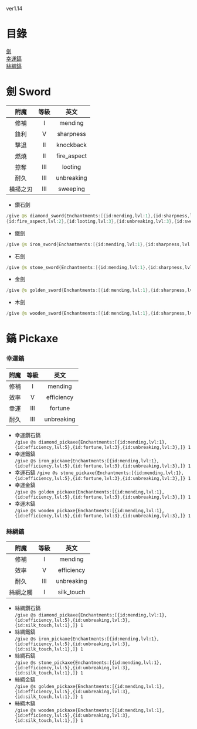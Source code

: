 ver1.14
# 目錄
 [劍](README.md#劍Sword)  
 [幸運鎬](README.md#幸運鎬)  
 [絲綢鎬](README.md#絲綢鎬)  
# 劍	Sword
附魔|等級|英文
:---:|:---:|:---:
修補 | I | mending
鋒利 | V | sharpness
擊退 | II | knockback
燃燒 | II | fire_aspect
掠奪 | III | looting
耐久 | III | unbreaking
橫掃之刃 | III | sweeping

* 鑽石劍  
``` java 
/give @s diamond_sword{Enchantments:[{id:mending,lvl:1},{id:sharpness,lvl:5},{id:knockback,lvl:2},
{id:fire_aspect,lvl:2},{id:looting,lvl:3},{id:unbreaking,lvl:3},{id:sweeping,lvl:3},]} 1
```
* 鐵劍  
```java
/give @s iron_sword{Enchantments:[{id:mending,lvl:1},{id:sharpness,lvl:5},{id:knockback,lvl:2},{id:fire_aspect,lvl:2},{id:looting,lvl:3},{id:unbreaking,lvl:3},{id:sweeping,lvl:3},]} 1
```
* 石劍  
``` java
/give @s stone_sword{Enchantments:[{id:mending,lvl:1},{id:sharpness,lvl:5},{id:knockback,lvl:2},{id:fire_aspect,lvl:2},{id:looting,lvl:3},{id:unbreaking,lvl:3},{id:sweeping,lvl:3},]} 1
```
* 金劍  
``` java
/give @s golden_sword{Enchantments:[{id:mending,lvl:1},{id:sharpness,lvl:5},{id:knockback,lvl:2},{id:fire_aspect,lvl:2},{id:looting,lvl:3},{id:unbreaking,lvl:3},{id:sweeping,lvl:3},]} 1
```
* 木劍  
```java
/give @s wooden_sword{Enchantments:[{id:mending,lvl:1},{id:sharpness,lvl:5},{id:knockback,lvl:2},{id:fire_aspect,lvl:2},{id:looting,lvl:3},{id:unbreaking,lvl:3},{id:sweeping,lvl:3},]} 1
```

# 鎬 Pickaxe
### 幸運鎬
附魔|等級|英文
:---:|:---:|:---:
修補| I | mending
效率 | V | efficiency
幸運 | III | fortune
耐久 | III | unbreaking
* 幸運鑽石鎬  
` /give @s diamond_pickaxe{Enchantments:[{id:mending,lvl:1},{id:efficiency,lvl:5},{id:fortune,lvl:3},{id:unbreaking,lvl:3},]} 1 `
* 幸運鐵鎬  
` /give @s iron_pickaxe{Enchantments:[{id:mending,lvl:1},{id:efficiency,lvl:5},{id:fortune,lvl:3},{id:unbreaking,lvl:3},]} 1 `
* 幸運石鎬
` /give @s stone_pickaxe{Enchantments:[{id:mending,lvl:1},{id:efficiency,lvl:5},{id:fortune,lvl:3},{id:unbreaking,lvl:3},]} 1 `
* 幸運金鎬  
` /give @s golden_pickaxe{Enchantments:[{id:mending,lvl:1},{id:efficiency,lvl:5},{id:fortune,lvl:3},{id:unbreaking,lvl:3},]} 1 `
* 幸運木鎬  
` /give @s wooden_pickaxe{Enchantments:[{id:mending,lvl:1},{id:efficiency,lvl:5},{id:fortune,lvl:3},{id:unbreaking,lvl:3},]} 1 `
### 絲綢鎬
附魔|等級|英文
:---:|:---:|:---:
修補| I | mending
效率 | V | efficiency
耐久 | III | unbreaking
絲綢之觸 | I | silk_touch
* 絲綢鑽石鎬  
` /give @s diamond_pickaxe{Enchantments:[{id:mending,lvl:1},{id:efficiency,lvl:5},{id:unbreaking,lvl:3},{id:silk_touch,lvl:1},]} 1 `
* 絲綢鐵鎬  
` /give @s iron_pickaxe{Enchantments:[{id:mending,lvl:1},{id:efficiency,lvl:5},{id:unbreaking,lvl:3},{id:silk_touch,lvl:1},]} 1 `
* 絲綢石鎬  
` /give @s stone_pickaxe{Enchantments:[{id:mending,lvl:1},{id:efficiency,lvl:5},{id:unbreaking,lvl:3},{id:silk_touch,lvl:1},]} 1 `
* 絲綢金鎬  
` /give @s golden_pickaxe{Enchantments:[{id:mending,lvl:1},{id:efficiency,lvl:5},{id:unbreaking,lvl:3},{id:silk_touch,lvl:1},]} 1 `
* 絲綢木鎬  
` /give @s wooden_pickaxe{Enchantments:[{id:mending,lvl:1},{id:efficiency,lvl:5},{id:unbreaking,lvl:3},{id:silk_touch,lvl:1},]} 1 `
